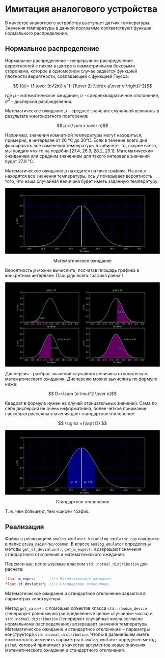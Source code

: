 # Имитация аналогового устройства #

В качестве аналогового устройства выступает датчик температуры. Значения температуры в данной программе соответствуют функции нормального распределения.

## Нормальное распределение ##

Нормальное распределение - непрерывное распределение вероятностей с пиком в центре и симметричными боковыми сторонами, которое в одномерном случае задаётся функцией плотности вероятности, совпадающей с функцией Гаусса:

$$ f(x)= {1 \over (σ√2π)} e^{-{1\over 2}{\left(x-μ\over σ \right)}^2}$$

где ${μ}$ - математическое ожидание, $σ$ - среднеквадратичное отклонение, $σ^2$ - дисперсия распределения.

Математическое ожидание ${μ}$ - среднее значение случайной величины в результате многократного повторения:

$$ μ ={\sum x \over n}$$

Например, значения комнатной температуры могут находиться, примерно, в интервале от 26 °C до 30°C. Если в течение всего дня фиксировать все изменения температуры в кабинете, то, скорее всего, мы увидим что-то на подобии [27.4, 26.9, 28.2, 29.1]. Математическим ожиданием или средним значением для такого интервала значений будет 27.9 °C.

Математическое ожидание ${μ}$ находится на пике графика. На оси $x$ находятся все значения температуры, ось $y$ показывает вероятность того, что наша случайная величина будет иметь заданную температуру.

<p align="center">
<img align="center" src="../../readme_images/m_expec.png"> </p>
<p align="center"> Математическое ожидание </p>

Вероятность $p$ можно вычислить, посчитав площадь графика в конкретном интервале. Площадь всего графика равна 1.

<p align="center">
<img align="center" src="../../readme_images/square.png"> </p>

Дисперсия - разброс значений случайной величины относительно математического ожидания. Дисперсию можно вычислить по формуле ниже:

$$ D={\sum (x-\mu)^2 \over n}$$

Квадрат в формуле нужен на случай отрицательных значений. Сама по себе дисперсия не очень информативна, более четкое понимание насколько рассеяны значения дает стандартное отклонение:

$$ \sigma ={\sqrt D} $$

<p align="center">
<img align="center" src="../../readme_images/st_dev.png"> </p>
<p align="center"> Стандартное отклонение </p>

Т. е. чем больше $\sigma$, тем «шире» график.

## Реализация ##

Файлы с реализацией ```analog_emulator.h``` и ```analog_emulator.cpp``` находятся в папке ```ptusa_main/Pac/common```. В классе ```analog_emulator``` определены методы ```get_st_deviation()```, ```get_m_expec()``` возвращают значения стандартного отклонения и математического ожидания.

Переменные, используемые классом ```std::normal_distribution``` для расчета:

```C++
float m_expec;      ///< Математическое ожидание.
float st_deviation; ///< Стандартное отклонение.
```

Математическое ожидание и стандартное отклонение задаются в параметрах конструктора.

Метод  ```get_value()``` c помощью объектов класса ```std::random_device``` (генерирует равномерно распределенные целые случайные числа) и ```std::normal_distribution``` (генерирует случайные числа согласно нормальному распределению) возвращает значения температуры. Математическое ожидание и стандартное отклонение $-$ параметры конструктора ```std::normal_distribution```. Чтобы в дальнейшем иметь возможность изменить параметры в ```analog_emulator``` определен метод ```param```, который принимает в качестве аргументов новые значения математического ожидания и стандартного отклонения.
